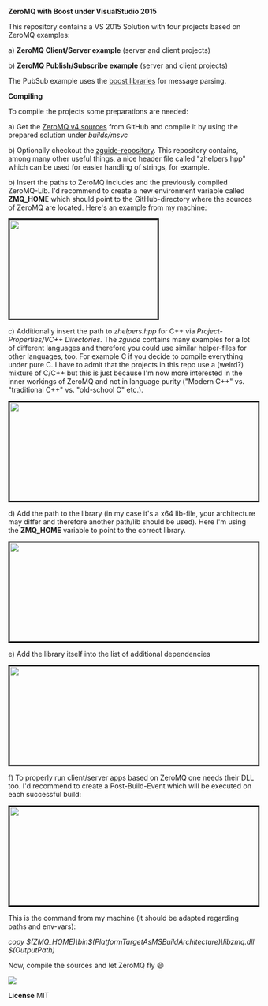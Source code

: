 **ZeroMQ with Boost under VisualStudio 2015**


This repository contains a VS 2015 Solution with four projects based on ZeroMQ examples:

a) **ZeroMQ Client/Server example** (server and client projects)

b) **ZeroMQ Publish/Subscribe example** (server and client projects)

The PubSub example uses the <a href="http://www.boost.org/" target="_blank">boost libraries</a> for message parsing.

**Compiling**

To compile the projects some preparations are needed:

a) Get the <a href="https://github.com/zeromq/zeromq4-x" target="_blank">ZeroMQ v4 sources</a> from GitHub and compile it by using the prepared solution under *builds/msvc*

b) Optionally checkout the <a href="https://github.com/imatix/zguide" target="_blank">zguide-repository</a>. This repository contains, among many other useful things, a nice header file called "zhelpers.hpp" which can be used for easier handling of strings, for example.  

b) Insert the paths to ZeroMQ includes and the previously compiled ZeroMQ-Lib. I'd recommend to create a new environment variable called **ZMQ_HOM**E which should point to the
GitHub-directory where the sources of ZeroMQ are located. Here's an example from my machine:

<img src="http://fs2.directupload.net/images/150802/jpl9oru8.png" width="300" height="200" border="3">

c) Additionally insert the path to *zhelpers.hpp* for C++ via *Project-Properties/VC++ Directories*. The *zguide* contains many examples for a lot of different languages and therefore you could use similar helper-files for other languages, too. For example C if you decide to compile everything under pure C. I have to admit that the projects in this repo use a (weird?) mixture of C/C++ but this is just because I'm now more interested in the inner workings of ZeroMQ and not in language purity ("Modern C++" vs. "traditional C++" vs. "old-school C" etc.).

<img src="http://fs2.directupload.net/images/150802/wetv6ntd.png" width="600" height="200" border="3">

d) Add the path to the library (in my case it's a x64 lib-file, your architecture may differ and therefore another path/lib should be used). Here I'm using the **ZMQ_HOME** variable to point to the correct library.

<img src="http://fs2.directupload.net/images/150802/a52usgh9.png" width="600" height="200" border="3">

e) Add the library itself into the list of additional dependencies

<img src="http://fs1.directupload.net/images/150802/gfadnb6p.png" width="600" height="200" border="3">

f) To properly run client/server apps based on ZeroMQ one needs their DLL too. I'd recommend to create a Post-Build-Event which will be executed on each successful build:

<img src="http://fs1.directupload.net/images/150802/6fk2vh8y.png" width="600" height="200" border="3">

This is the command from my machine (it should be adapted regarding paths and env-vars):

*copy $(ZMQ_HOME)\bin\$(PlatformTargetAsMSBuildArchitecture)\libzmq.dll $(OutputPath)*


Now, compile the sources and let ZeroMQ fly :smile:

<img src="http://fs2.directupload.net/images/150802/iuea28nd.png">

**License**
MIT
